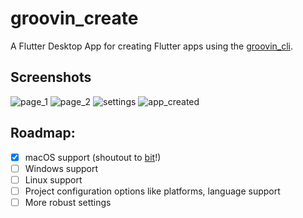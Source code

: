 # groovin_create

A Flutter Desktop App for creating Flutter apps using the [groovin_cli](https://github.com/GroovinChip/groovin_create).

## Screenshots
![page_1](https://imgur.com/bPSJ5LD.png)
![page_2](https://imgur.com/4ooVF7I.png)
![settings](https://imgur.com/OkdXMs8.png)
![app_created](https://imgur.com/4FS325Z.png)

## Roadmap:
- [X] macOS support (shoutout to [bit](https://github.com/bitsdojo)!)
- [ ] Windows support
- [ ] Linux support
- [ ] Project configuration options like platforms, language support
- [ ] More robust settings
